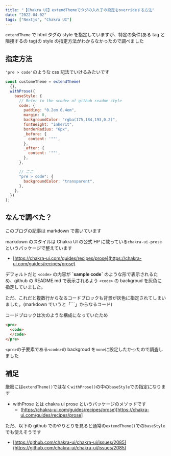 ```yaml
---
title: "【Chakra UI】extendThemeでタグの入れ子の設定をoverrideする方法"
date: "2022-04-02"
tags: ["Nextjs", "Chakra UI"]
---
```


`extendTheme` で html タグの style を指定していますが、特定の条件(ある tag と隣接するの tag)の style の指定方法がわからなかったので調べました

## 指定方法

`'pre > code'`のような css 記法でいけるみたいです

```js
const customeTheme = extendTheme(
  {},
  withProse({
    baseStyle: {
      // Refer to the <code> of github readme style
      code: {
        padding: "0.2em 0.4em",
        margin: 0,
        backgroundColor: "rgba(175,184,193,0.2)",
        fontWeight: "inherit",
        borderRadius: "6px",
        _before: {
          content: '""',
        },
        _after: {
          content: '""',
        },
      },

      // ここ
      "pre > code": {
        backgroundColor: "transparent",
      },
    },
  })
);
```

## なんで調べた？

このブログの記事は markdown で書いています

markdown のスタイルは Chakra UI の公式 HP に載っている`chakra-ui-prose`というパッケージで整えています

- [https://chakra-ui.com/guides/recipes/prose](https://chakra-ui.com/guides/recipes/prose)

デフォルトだと `<code>` の内容が **\`sample code\`** のような形で表示されるため、github の README.md で表示されるよう `<code>` の backgroud を灰色に指定していました。

ただ、これだと複数行からなるコードブロックも背景が灰色に指定されてしまいました。(markdown でいうと「```」からなるコード)

コードブロックは次のような構成になっていたため

```html
<pre>
  <code>
  </code>
</pre>
```

`<pre>`の子要素である`<code>`の backgroud を`none`に設定したかったので調査しました

## 補足

厳密には`extendTheme()`ではなく`withProse()`の中の`baseStyle`での指定になります

- withProse とは chakra ui prose というパッケージのメソッドです
  - (https://chakra-ui.com/guides/recipes/prose)[https://chakra-ui.com/guides/recipes/prose]

ただ、以下の github でのやりとりを見ると通常の`extendTheme()`での`baseStyle`でも使えそうです

- [https://github.com/chakra-ui/chakra-ui/issues/2085](https://github.com/chakra-ui/chakra-ui/issues/2085)
